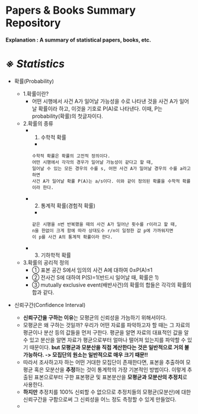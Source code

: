 Papers & Books Summary Repository
===========

#### Explanation : A summary of statistical papers, books, etc.

*※ Statistics*
===
* 확률(Probability)
    * 1.확률이란?
        * 어떤 시행에서 사건 A가 일어날 가능성을 수로 나타낸 것을 사건 A가 일어날 확률이라 하고, 이것을 기호로 P(A)로 나타낸다. 이때, P는 probability(확률)의 첫글자이다.
    * 2.확률의 종류
        * 1. 수학적 확률
            * 
            ``` 
            수학적 확률은 확률의 고전적 정의이다.
            어떤 시행에서 각각의 경우가 일어날 가능성이 같다고 할 때, 
            일어날 수 있는 모든 경우의 수를 s, 어떤 사건 A가 일어날 경우의 수를 a라고 하면
            사건 A가 일어날 확률 P(A)는 a/s이다. 이와 같이 정의된 확률을 수학적 확률이라 한다.
            ```
        * 2. 통계적 확률(경험적 확률)
            * 
            ```
            같은 시행을 n번 반복했을 때의 사건 A가 일어난 횟수를 r이라고 할 때,
            n을 한없이 크게 함에 따라 상대도수 r/n이 일정한 값 p에 가까워지면
            이 p를 사건 A의 통계적 확률이라 한다.
            ```
        * 3. 기하학적 확률
    * 3.확률의 공리적 정의
        * ① 표본 공간 S에서 임의의 사건 A에 대하여 0≤P(A)≤1
        * ② 전사건 S에 대하여 P(S)=1(반드시 일어날 때, 확률은 1)
        * ③ mutually exclusive event(배반사건)의 확률의 합들은 각각의 확률의 합과 같다.

* 신뢰구간(Confidence Interval)
    * **신뢰구간을 구하는 이유**는 모평균의 신뢰성을 가늠하기 위해서이다.
    * 모평균은 왜 구하는 것일까? 우리가 어떤 자료를 파악하고자 할 때는 그 자료의 평균이나 분산 등의 값들을 먼저 구한다. 평균을 알면 자료의 대표적인 값을 알 수 있고 분산을 알면 자료가 평균으로부터 얼마나 떨어져 있는지를 파악할 수 있기 때문이다. **but 모평균과 모분산을 직접 계산한다는 것은 일반적으로 거의 불가능하다. -> 모집단의 원소는 일반적으로 매우 크기 때문!!**
    * 따라서 조사하고자 하는 어떤 거대한 모집단이 존재한다면, 표본을 추출하여 모평균 혹은 모분산을 **추정**하는 것이 통계학의 가장 기본적인 방법이다. 이렇게 추출된 표본으로부터 구한 표본평균 및 표본분산을 **모평균과 모분산의 추정치**로 사용한다.
    * **하지만** 추정치를 100% 신뢰할 수 없으므로 추정치들의 모평균(모분산)에 대한 신뢰구간을 구함으로써 그 신뢰성을 어느 정도 측정할 수 있게 만들었다.
    * 


